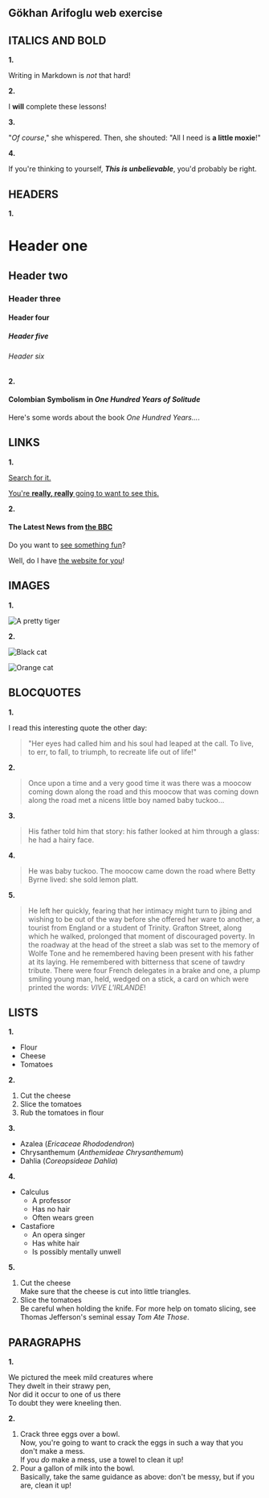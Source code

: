 ## Gökhan Arifoglu web exercise

## ITALICS AND BOLD

**1.**

Writing in Markdown is _not_ that hard!

**2.**

I **will** complete these lessons!

**3.**

"_Of course_," she whispered. Then, she shouted: "All I need is **a little moxie**!"


**4.**

If you're thinking to yourself, **_This is unbelievable_**, you'd probably be right.
   
## HEADERS

**1.**

# Header one
## Header two
### Header three
#### Header four
##### Header five
###### Header six

**2.**

#### Colombian Symbolism in _One Hundred Years of Solitude_

Here's some words about the book _One Hundred Years..._.

## LINKS

**1.**

[Search for it.](https://www.google.com)

[You're **really, really** going to want to see this.](https://www.dailykitten.com)

**2.**

#### The Latest News from [the BBC](https://www.bbc.com/news)

Do you want to [see something fun][a fun place]?

Well, do I have [the website for you][another fun place]!

[a fun place]:https://www.zombo.com
[another fun place]:https://www.stumbleupon.com

## IMAGES

**1.**

![A pretty tiger](https://upload.wikimedia.org/wikipedia/commons/5/56/Tiger.50.jpg)

**2.**


![Black cat][Black]

![Orange cat][Orange]

[Black]: https://upload.wikimedia.org/wikipedia/commons/a/a3/81_INF_DIV_SSI.jpg

[Orange]: https://icons.iconarchive.com/icons/google/noto-emoji-animals-nature/256/22221-cat-icon.png


## BLOCQUOTES

**1.**

I read this interesting quote the other day:

>"Her eyes had called him and his soul had leaped at the call. To live, to err, to fall, to triumph, to recreate life out of life!"
  
  **2.**

>Once upon a time and a very good time it was there was a moocow coming down along the road and this moocow that was coming down along the road met a nicens little boy named baby tuckoo...

**3.**

>His father told him that story: his father looked at him through a glass: he had a hairy face.

**4.**


>He was baby tuckoo. The moocow came down the road where Betty Byrne lived: she sold lemon platt.

**5.**


 >He left her quickly, fearing that her intimacy might turn to jibing and wishing to be out of the way before she offered her ware to another, a tourist from England or a student of Trinity. Grafton Street, along which he walked, prolonged that moment of discouraged poverty. In the roadway at the head of the street a slab was set to the memory of Wolfe Tone and he remembered having been present with his father at its laying. He remembered with bitterness that scene of tawdry tribute. There were four French delegates in a brake and one, a plump smiling young man, held, wedged on a stick, a card on which were printed the words: _VIVE L'IRLANDE_!


## LISTS

**1.**

 * Flour
* Cheese
* Tomatoes

**2.** 

1. Cut the cheese
2. Slice the tomatoes
3. Rub the tomatoes in flour

**3.** 

* Azalea (_Ericaceae Rhododendron_)
* Chrysanthemum (_Anthemideae Chrysanthemum_)
* Dahlia (_Coreopsideae Dahlia_)

**4.** 

* Calculus 
   * A professor 
   * Has no hair 
   * Often wears green
* Castafiore 
   * An opera singer 
   * Has white hair 
   * Is possibly mentally unwell

**5.**

 1. Cut the cheese  
Make sure that the cheese is cut into little triangles.
 2. Slice the tomatoes   
     Be careful when holding the knife.
For more help on tomato slicing, see Thomas Jefferson's seminal essay _Tom Ate Those_.

## PARAGRAPHS

**1.**

 We pictured the meek mild creatures where  
They dwelt in their strawy pen,  
Nor did it occur to one of us there  
To doubt they were kneeling then.

**2.**

 1. Crack three eggs over a bowl.  
Now, you're going to want to crack the eggs in such a way that you don't make a mess.  
If you _do_ make a mess, use a towel to clean it up!
2. Pour a gallon of milk into the bowl.  
Basically, take the same guidance as above: don't be messy, but if you are, clean it up!
